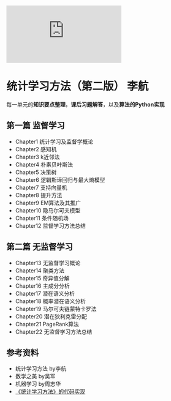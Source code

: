 ![Hits](https://www.smirkcao.info/hit_gits/Statistical-Learning/README.md)
# 统计学习方法（第二版） 李航

 每一单元的**知识要点整理**，**课后习题解答**，以及**算法的Python实现**

## 第一篇 监督学习
* Chapter1  统计学习及监督学概论
* Chapter2  感知机
* Chapter3  k近邻法
* Chapter4  朴素贝叶斯法
* Chapter5  决策树
* Chapter6  逻辑斯谛回归与最大熵模型
* Chapter7  支持向量机
* Chapter8  提升方法
* Chapter9  EM算法及其推广
* Chapter10  隐马尔可夫模型
* Chapter11  条件随机场
* Chapter12  监督学习方法总结
## 第二篇 无监督学习
* Chapter13  无监督学习概论
* Chapter14  聚类方法
* Chapter15  奇异值分解
* Chapter16  主成分分析
* Chapter17  潜在语义分析
* Chapter18  概率潜在语义分析
* Chapter19  马尔可夫链蒙特卡罗法
* Chapter20  潜在狄利克雷分配
* Chapter21  PageRank算法
* Chapter22  无监督学习方法总结



## 参考资料

* 统计学习方法 by李航   
* 数学之美 by吴军
* 机器学习 by周志华
* [《统计学习方法》的代码实现](https://github.com/fengdu78/lihang-code)
